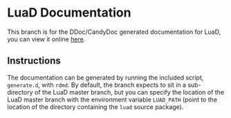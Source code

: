LuaD Documentation
===================================
This branch is for the DDoc/CandyDoc generated documentation for LuaD, you can view it online [here](http://jakobovrum.github.com/LuaD/).

Instructions
-----------------------------------
The documentation can be generated by running the included script, `generate.d`, with `rdmd`.
By default, the branch expects to sit in a sub-directory of the LuaD master branch, but you can specify the location of the LuaD master branch with the environment variable `LUAD_PATH` (point to the location of the directory containing the `luad` source package).
